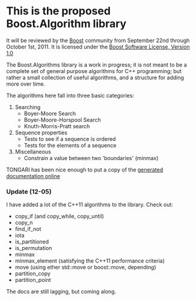 # This is the proposed Boost.Algorithm library

It will be reviewed by the [Boost](<http://www.boost.org>) community from September 22nd through October 1st, 2011. It is licensed under the [Boost Software License, Version 1.0](http://www.boost.org/LICENSE_1_0.txt)

The Boost.Algorithms library is a work in progress; it is not meant to be a complete set of general purpose algorithms for C++ programming; but rather a small collection of useful algorithms, and a structure for adding more over time.

The algorithms here fall into three basic categories:

1. Searching
	* Boyer-Moore Search
	* Boyer-Moore-Horspool Search
	* Knuth-Morris-Pratt search
1. Sequence properties
	* Tests to see if a sequence is ordered
	* Tests for the elements of a sequence
1. Miscellaneous
	* Constrain a value between two 'boundaries' (minmax)
	
TONGARI has been nice enough to put a copy of the [generated documentation online](http://jamboree.zzl.org/boost_algorithm/)

### Update (12-05)
I have added a lot of the C++11 algorithms to the library. Check out:

* copy\_if (and copy\_while, copy\_until)
* copy\_n
* find\_if\_not
* iota
* is\_partitioned
* is\_permutation
* minmax
* minmax\_element (satisfying the C++11 performance criteria)
* move (using ether std::move or boost::move, depending)
* partition\_copy
* partition\_point

The docs are still lagging, but coming along.
